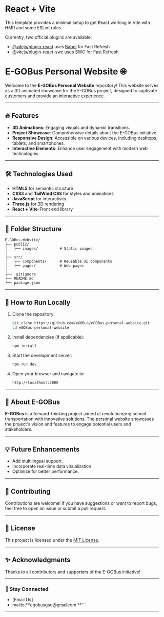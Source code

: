 # React + Vite

This template provides a minimal setup to get React working in Vite with HMR and some ESLint rules.

Currently, two official plugins are available:

- [@vitejs/plugin-react](https://github.com/vitejs/vite-plugin-react/blob/main/packages/plugin-react/README.md) uses [Babel](https://babeljs.io/) for Fast Refresh
- [@vitejs/plugin-react-swc](https://github.com/vitejs/vite-plugin-react-swc) uses [SWC](https://swc.rs/) for Fast Refresh


# E-GOBus Personal Website 🌐

Welcome to the **E-GOBus Personal Website** repository! This website serves as a 3D animated showcase for the E-GOBus project, designed to captivate customers and provide an interactive experience.

---

## 🔥 Features

- **3D Animations**: Engaging visuals and dynamic transitions.
- **Project Showcase**: Comprehensive details about the E-GOBus initiative.
- **Responsive Design**: Accessible on various devices, including desktops, tablets, and smartphones.
- **Interactive Elements**: Enhance user engagement with modern web technologies.

---

## 🛠️ Technologies Used

- **HTML5** for semantic structure
- **CSS3** and **TailWind CSS** for styles and animations
- **JavaScript** for interactivity
- **Three.js** for 3D rendering
- **React + Vite**-Front end library


---

## 📂 Folder Structure

```plaintext
E-GOBus-Website/
├── public/
│   ├── images/          # Static images
│  
├── src/
│   ├── components/      # Reusable UI components
│   ├── pages/           # Web pages
│   
├── .gitignore
├── README.md
└── package.json
```

---

## 🚀 How to Run Locally

1. Clone the repository:
   ```bash
   git clone https://github.com/eGOBus/eGOBus-personal-website.git
   cd eGOBus-personal-website
   ```

2. Install dependencies (if applicable):
   ```bash
   npm install
   ```

3. Start the development server:
   ```bash
   npm run dev
   ```

4. Open your browser and navigate to:
   ```
   http://localhost:3000
   ```

---

## 📢 About E-GOBus

**E-GOBus** is a forward-thinking project aimed at revolutionizing school transportation with innovative solutions. The personal website showcases the project's vision and features to engage potential users and stakeholders.

---

## 💡 Future Enhancements

- Add multilingual support.
- Incorporate real-time data visualization.
- Optimize for better performance.

---

## 🤝 Contributing

Contributions are welcome! If you have suggestions or want to report bugs, feel free to open an issue or submit a pull request.

---

## 📜 License

This project is licensed under the [MIT License](LICENSE).

---

## ✨ Acknowledgments

Thanks to all contributors and supporters of the E-GOBus initiative!

---

### 🌟 Stay Connected
- [Email Us]
- mailto:**egobusgsc@gmailcom
**```

---






